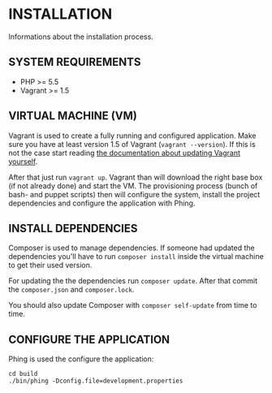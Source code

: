 # INSTALLATION

Informations about the installation process.

## SYSTEM REQUIREMENTS

- PHP >= 5.5
- Vagrant >= 1.5

## VIRTUAL MACHINE (VM)

Vagrant is used to create a fully running and configured application.
Make sure you have at least version 1.5 of Vagrant (`vagrant --version`).
If this is not the case start reading [the documentation about updating Vagrant yourself](https://confluence.unister.lan/x/eJZK).

After that just run `vagrant up`. Vagrant than will download the right base box (if not already done) and start the VM.
The provisioning process (bunch of bash- and puppet scripts) then will configure the system,
install the project dependencies and configure the application with Phing.

## INSTALL DEPENDENCIES

Composer is used to manage dependencies. If someone had updated the dependencies you'll have to run
`composer install` inside the virtual machine to get their used version.

For updating the the dependencies run `composer update`. After that commit the `composer.json` and `composer.lock`.

You should also update Composer with `composer self-update` from time to time.

## CONFIGURE THE APPLICATION

Phing is used the configure the application:

```
cd build
./bin/phing -Dconfig.file=development.properties
```
